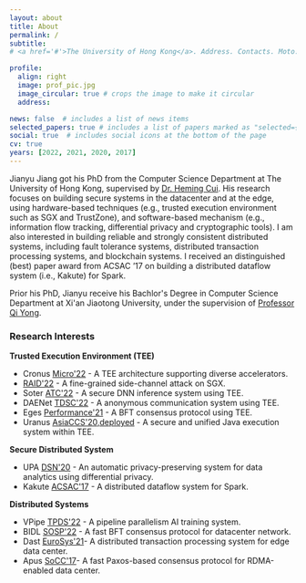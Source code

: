 ```yaml
---
layout: about
title: About
permalink: /
subtitle: 
# <a href='#'>The University of Hong Kong</a>. Address. Contacts. Moto. Etc.

profile:
  align: right
  image: prof_pic.jpg
  image_circular: true # crops the image to make it circular
  address:

news: false  # includes a list of news items
selected_papers: true # includes a list of papers marked as "selected={true}"
social: true  # includes social icons at the bottom of the page
cv: true
years: [2022, 2021, 2020, 2017]
---
```


Jianyu Jiang got his PhD from the Computer Science Department at The University of Hong Kong, supervised by [Dr. Heming Cui](https://i.cs.hku.hk/~heming). His research focuses on building secure systems in the datacenter and at the edge, using hardware-based techniques (e.g., trusted execution environment such as SGX and TrustZone), and software-based mechanism (e.g., information flow tracking, differential privacy and cryptographic tools). I am also interested in building reliable and strongly consistent distributed systems, including fault tolerance systems, distributed transaction processing systems, and blockchain systems. I received an distinguished (best) paper award from ACSAC ’17 on building a distributed dataflow system (i.e., Kakute) for Spark.

Prior his PhD, Jianyu receive his Bachlor's Degree in Computer Science Department at Xi'an Jiaotong University, under the supervision of [Professor Qi Yong](http://www.cs.xjtu.edu.cn/info/1267/1425.htm).

### Research Interests

**Trusted Execution Environment (TEE)**
  + Cronus [Micro'22](https://jianyu-m.github.io#cronus) - A TEE architecture supporting diverse accelerators.
  + [RAID'22](https://jianyu-m.github.io#janitor) - A fine-grained side-channel attack on SGX.
  + Soter [ATC'22](https://jianyu-m.github.io#soter) - A secure DNN inference system using TEE.
  + DAENet [TDSC'22](https://jianyu-m.github.io#daenet) - A anonymous communication system using TEE.
  + Eges [Performance'21](https://jianyu-m.github.io#eges) - A BFT consensus protocol using TEE.
  + Uranus [AsiaCCS'20,deployed](https://jianyu-m.github.io#uranus) - A secure and unified Java execution system within TEE.

**Secure Distributed System**
  + UPA [DSN'20](https://jianyu-m.github.io#uranus) - An automatic privacy-preserving system for data analytics using differential privacy.
  + Kakute [ACSAC'17](https://jianyu-m.github.io#kakute) - A distributed dataflow system for Spark.

**Distributed Systems**
  + VPipe [TPDS'22](https://jianyu-m.github.io#vpipe) - A pipeline parallelism AI training system.
  + BIDL [SOSP'22](https://jianyu-m.github.io#bidl) - A fast BFT consensus protocol for datacenter network.
  + Dast [EuroSys'21](https://jianyu-m.github.io#dast)- A distributed transaction processing system for edge data center.
  + Apus [SoCC'17](https://jianyu-m.github.io#apus)- A fast Paxos-based consensus protocol for RDMA-enabled data center.
